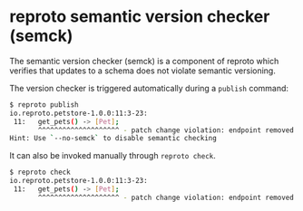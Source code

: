 # reproto semantic version checker (semck)

The semantic version checker (semck) is a component of reproto which verifies that updates to
a schema does not violate semantic versioning.

The version checker is triggered automatically during a `publish` command:

```bash
$ reproto publish
io.reproto.petstore-1.0.0:11:3-23:
 11:   get_pets() -> [Pet];
       ^^^^^^^^^^^^^^^^^^^^ - patch change violation: endpoint removed
Hint: Use `--no-semck` to disable semantic checking
```

It can also be invoked manually through `reproto check`.

```bash
$ reproto check
io.reproto.petstore-1.0.0:11:3-23:
 11:   get_pets() -> [Pet];
       ^^^^^^^^^^^^^^^^^^^^ - patch change violation: endpoint removed
```
